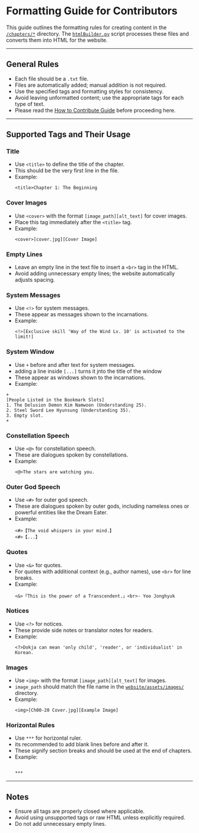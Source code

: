 # Formatting Guide for Contributors

This guide outlines the formatting rules for creating content in the [`/chapters/*`](/chapters) directory. The [`htmlBuilder.py`](/scripts/side/htmlBuilder.py) script processes these files and converts them into HTML for the website.

---

## General Rules
- Each file should be a `.txt` file.
- Files are automatically added; manual addition is not required.
- Use the specified tags and formatting styles for consistency.
- Avoid leaving unformatted content; use the appropriate tags for each type of text.
- Please read the [How to Contribute Guide](CONTRIBUTING.md) before proceeding here.

---

## Supported Tags and Their Usage

### Title
- Use `<title>` to define the title of the chapter.
- This should be the very first line in the file.
- Example:
  ```
  <title>Chapter 1: The Beginning
  ```

### Cover Images
- Use `<cover>` with the format `[image_path][alt_text]` for cover images.
- Place this tag immediately after the `<title>` tag.
- Example:
  ```
  <cover>[cover.jpg][Cover Image]
  ```

### Empty Lines
- Leave an empty line in the text file to insert a `<br>` tag in the HTML.
- Avoid adding unnecessary empty lines; the website automatically adjusts spacing.

### System Messages
- Use `<!>` for system messages.
- These appear as messages shown to the incarnations.
- Example:
  ```
  <!>[Exclusive skill 'Way of the Wind Lv. 10' is activated to the limit!]
  ```

### System Window
- Use `+` before and after text for system messages.
- adding a line inside `[...]` turns it jnto the title of the window
- These appear as windows shown to the incarnations.
- Example:
```
+
[People Listed in the Bookmark Slots]
1. The Delusion Demon Kim Namwoon (Understanding 25).
2. Steel Sword Lee Hyunsung (Understanding 35).
3. Empty slot.
+
```

### Constellation Speech
- Use `<@>` for constellation speech.
- These are dialogues spoken by constellations.
- Example:
  ```
  <@>The stars are watching you.
  ```

### Outer God Speech
- Use `<#>` for outer god speech.
- These are dialogues spoken by outer gods, including nameless ones or powerful entities like the Dream Eater.
- Example:
  ```
  <#>【The void whispers in your mind.】
  <#>【...】
  ```

### Quotes
- Use `<&>` for quotes.
- For quotes with additional context (e.g., author names), use `<br>` for line breaks.
- Example:
  ```
  <&>「This is the power of a Transcendent.」<br>- Yoo Jonghyuk
  ```

### Notices
- Use `<?>` for notices.
- These provide side notes or translator notes for readers.
- Example:
  ```
  <?>Dokja can mean 'only child', 'reader', or 'individualist' in Korean.
  ```

### Images
- Use `<img>` with the format `[image_path][alt_text]` for images.
- `image_path` should match the file name in the [`website/assets/images/`](/website/assets/images) directory.
- Example:
  ```
  <img>[Ch00-20 Cover.jpg][Example Image]
  ```

### Horizontal Rules
- Use `***` for horizontal ruler.
- its recommended to add blank lines before and after it.
- These signify section breaks and should be used at the end of chapters.
- Example:
  ```
  
  ***
  
  ```

---

## Notes
- Ensure all tags are properly closed where applicable.
- Avoid using unsupported tags or raw HTML unless explicitly required.
- Do not add unnecessary empty lines.
